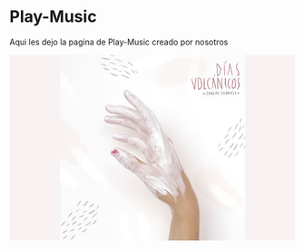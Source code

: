 #                   Play-Music

Aqui les dejo la pagina de Play-Music creado por nosotros 

<img src="img/diasvolcanicos.jpg" alt="">
